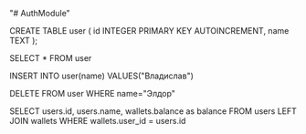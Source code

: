 "# AuthModule" 


CREATE TABLE user (
    id   INTEGER PRIMARY KEY AUTOINCREMENT,
    name TEXT
);

SELECT * FROM user

INSERT INTO user(name) VALUES("Владислав")

DELETE FROM user WHERE name="Элдор"

SELECT users.id, users.name, wallets.balance as balance FROM users LEFT JOIN wallets WHERE wallets.user_id = users.id
